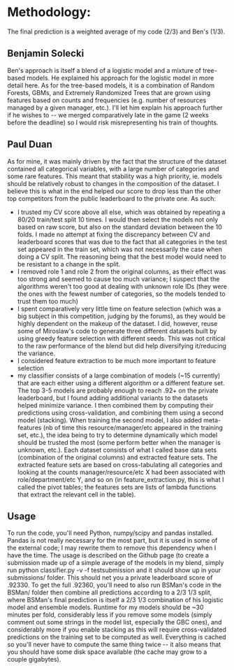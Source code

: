 Methodology:
============
The final prediction is a weighted average of my code (2/3) and Ben's (1/3).
 
Benjamin Solecki
----------------
Ben's approach is itself a blend of a logistic model and a mixture of tree-based models. He explained his approach for the logistic model in more detail here. As for the tree-based models, it is a combination of Random Forests, GBMs, and Extremely Randomized Trees that are grown using features based on counts and frequencies (e.g. number of resources managed by a given manager, etc.). I'll let him explain his approach further if he wishes to -- we merged comparatively late in the game (2 weeks before the deadline) so I would risk misrepresenting his train of thoughts.
 
Paul Duan
---------
As for mine, it was mainly driven by the fact that the structure of the dataset contained all categorical variables, with a large number of categories and some rare features. This meant that stability was a high priority, ie. models should be relatively robust to changes in the composition of the dataset. I believe this is what in the end helped our score to drop less than the other top competitors from the public leaderboard to the private one.
As such:
- I trusted my CV score above all else, which was obtained by repeating a 80/20 train/test split 10 times. I would then select the models not only based on raw score, but also on the standard deviation between the 10 folds.
I made no attempt at fixing the discrepancy between CV and leaderboard scores that was due to the fact that all categories in the test set appeared in the train set, which was not necessarily the case when doing a CV split. The reasoning being that the best model would need to be resistant to a change in the split.
- I removed role 1 and role 2 from the original columns, as their effect was too strong and seemed to cause too much variance; I suspect that the algorithms weren't too good at dealing with unknown role IDs (they were the ones with the fewest number of categories, so the models tended to trust them too much)
- I spent comparatively very little time on feature selection (which was a big subject in this competition, judging by the forums), as they would be highly dependent on the makeup of the dataset. I did, however, reuse some of Miroslaw's code to generate three different datasets built by using greedy feature selection with different seeds. This was not critical to the raw performance of the blend but did help diversifying it/reducing the variance.
- I considered feature extraction to be much more important to feature selection
- my classifier consists of a large combination of models (~15 currently) that are each either using a different algorithm or a different feature set. The top 3-5 models are probably enough to reach .92+ on the private leaderboard, but I found adding additional variants to the datasets helped minimize variance.
I then combined them by computing their predictions using cross-validation, and combining them using a second model (stacking). When training the second model, I also added meta-features (nb of time this resource/manager/etc appeared in the training set, etc.), the idea being to try to determine dynamically which model should be trusted the most (some perform better when the manager is unknown, etc.).
 Each dataset consists of what I called base data sets (combination of the original columns) and extracted feature sets.
The extracted feature sets are based on cross-tabulating all categories and looking at the counts manager/resource/etc X had been associated with role/department/etc Y, and so on (in feature_extraction.py, this is what I called the pivot tables; the features sets are lists of lambda functions that extract the relevant cell in the table).
 
Usage
-----
To run the code, you'll need Python, numpy/scipy and pandas installed. Pandas is not really necessary for the most part, but it is used in some of the external code; I may rewrite them to remove this dependency when I have the time.
The usage is described on the Github page (to create a submission made up of a simple average of the models in my blend, simply run python classifier.py -v -f testsubmission and it should show up in your submissions/ folder. This should net you a private leaderboard score of .92330. To get the full .92360, you'll need to also run BSMan's code in the BSMan/ folder then combine all predictions according to a 2/3 1/3 split, where BSMan's final prediction is itself a 2/3 1/3 combination of his logistic model and ensemble models.
Runtime for my models should be ~30 minutes per fold, considerably less if you remove some models (simply comment out some strings in the model list, especially the GBC ones), and considerably more if you enable stacking as this will require cross-validated predictions on the training set to be computed as well.
Everything is cached so you'll never have to compute the same thing twice -- it also means that you should have some disk space available (the cache may grow to a couple gigabytes).
